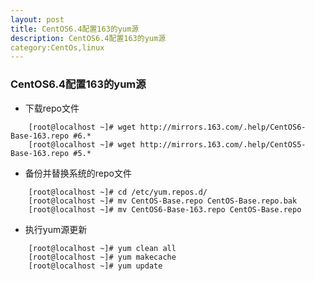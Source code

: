 ```yaml
---
layout: post
title: CentOS6.4配置163的yum源
description: CentOS6.4配置163的yum源
category:CentOs,linux
---
```


### CentOS6.4配置163的yum源

- 下载repo文件
```
	[root@localhost ~]# wget http://mirrors.163.com/.help/CentOS6-Base-163.repo #6.*
	[root@localhost ~]# wget http://mirrors.163.com/.help/CentOS5-Base-163.repo #5.*
```

- 备份并替换系统的repo文件
```
	[root@localhost ~]# cd /etc/yum.repos.d/
	[root@localhost ~]# mv CentOS-Base.repo CentOS-Base.repo.bak
	[root@localhost ~]# mv CentOS6-Base-163.repo CentOS-Base.repo
```

- 执行yum源更新
```
	[root@localhost ~]# yum clean all
	[root@localhost ~]# yum makecache
	[root@localhost ~]# yum update
```